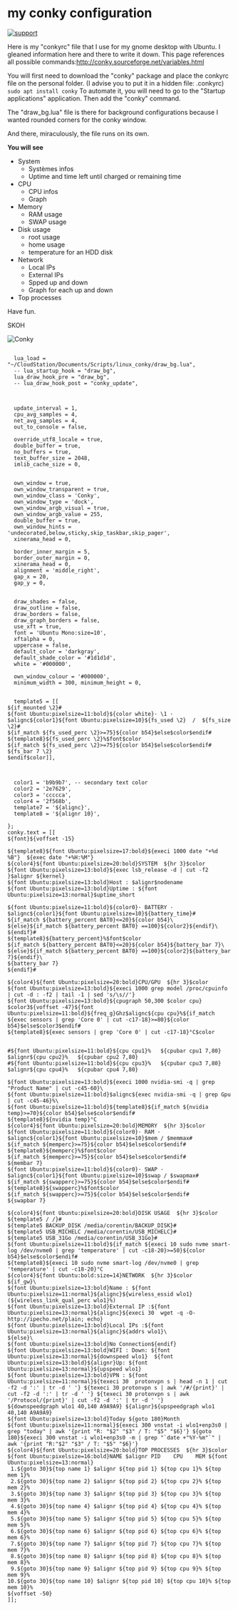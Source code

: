 # my conky configuration

[![support](
https://brianmacdonald.github.io/Ethonate/svg/eth-support-blue.svg)](
https://brianmacdonald.github.io/Ethonate/address#0xEDa4b087fac5faa86c43D0ab5EfCa7C525d475C2)

Here is my "conkyrc" file that I use for my gnome desktop with Ubuntu. I gleaned information here and there to write it down.
This page references all possible commands:<a href="http://conky.sourceforge.net/variables.html">http://conky.sourceforge.net/variables.html</a>

You will first need to download the "conky" package and place the conkyrc file on the personal folder. (I advise you to put it in a hidden file: .conkyrc)
<code>sudo apt install conky</code>
To automate it, you will need to go to the "Startup applications" application. Then add the "conky" command.

The "draw_bg.lua" file is there for background configurations because I wanted rounded corners for the conky window.

And there, miraculously, the file runs on its own.

**You will see**

* System
  + Systèmes infos
  + Uptime and time left until charged or remaining time
* CPU
  + CPU infos
  + Graph
* Memory
  + RAM usage
  + SWAP usage
* Disk usage
  + root usage
  + home usage
  + temperature for an HDD disk
* Network
  + Local IPs
  + External IPs
  + Spped up and down
  + Graph for each up and down
* Top processes

Have fun.

SKOH

![Conky](conky.png)

``` lua_loadconky.config = {

  lua_load = "~/CloudStation/Documents/Scripts/linux_conky/draw_bg.lua",
  -- lua_startup_hook = "draw_bg",
  lua_draw_hook_pre = "draw_bg",
  -- lua_draw_hook_post = "conky_update",



  update_interval = 1,
  cpu_avg_samples = 4,
  net_avg_samples = 4,
  out_to_console = false,

  override_utf8_locale = true,
  double_buffer = true,
  no_buffers = true,
  text_buffer_size = 2048,
  imlib_cache_size = 0,


  own_window = true,
  own_window_transparent = true,
  own_window_class = 'Conky',
  own_window_type = 'dock',
  own_window_argb_visual = true,
  own_window_argb_value = 255,
  double_buffer = true,
  own_window_hints = 'undecorated,below,sticky,skip_taskbar,skip_pager',
  xinerama_head = 0,

  border_inner_margin = 5,
  border_outer_margin = 0,
  xinerama_head = 0,
  alignment = 'middle_right',
  gap_x = 20,
  gap_y = 0,


  draw_shades = false,
  draw_outline = false,
  draw_borders = false,
  draw_graph_borders = false,
  use_xft = true,
  font = 'Ubuntu Mono:size=10',
  xftalpha = 0,
  uppercase = false,
  default_color = 'darkgray',
  default_shade_color = '#1d1d1d',
  white = '#000000',

  own_window_colour = '#000000',
  minimum_width = 300, minimum_height = 0,


  template5 = [[
${if_mounted \2}#
${font Ubuntu:pixelsize=11:bold}${color white}· \1 · $alignc${color1}${font Ubuntu:pixelsize=10}${fs_used \2}  /  ${fs_size \2}#
${if_match ${fs_used_perc \2}>=75}${color b54}$else$color$endif#
${template8}${fs_used_perc \2}%$font$color
${if_match ${fs_used_perc \2}>=75}${color b54}$else$color$endif#
${fs_bar 7 \2}
$endif$color]],



  color1 = 'b9b9b7', -- secondary text color
  color2 = '2e7629',
  color3 = 'ccccca',
  color4 = '2f568b',
  template7 = '${alignc}',
  template8 = '${alignr 10}',

};
conky.text = [[
${font}${voffset -15}

${template8}${font Ubuntu:pixelsize=17:bold}${execi 1000 date "+%d %B"}  ${exec date "+%H:%M"}
${color4}${font Ubuntu:pixelsize=20:bold}SYSTEM  ${hr 3}$color
${font Ubuntu:pixelsize=13:bold}${exec lsb_release -d | cut -f2 }$alignr ${kernel}
${font Ubuntu:pixelsize=13:bold}Host : $alignr$nodename
${font Ubuntu:pixelsize=13:bold}Uptime : ${font Ubuntu:pixelsize=13:normal}$uptime_short

${font Ubuntu:pixelsize=11:bold}${color0}· BATTERY · $alignc${color1}${font Ubuntu:pixelsize=10}${battery_time}#
${if_match ${battery_percent BAT0}<=20}${color b54}\
${else}${if_match ${battery_percent BAT0} ==100}${color2}${endif}\
${endif}#
${template8}${battery_percent}%$font$color
${if_match ${battery_percent BAT0}<=20}${color b54}${battery_bar 7}\
${else}${if_match ${battery_percent BAT0} ==100}${color2}${battery_bar 7}${endif}\
${battery_bar 7}
${endif}#

${color4}${font Ubuntu:pixelsize=20:bold}CPU/GPU  ${hr 3}$color
${font Ubuntu:pixelsize=13:bold}${execi 1000 grep model /proc/cpuinfo | cut -d : -f2 | tail -1 | sed 's/\s//'}
${font Ubuntu:pixelsize=13:bold}${cpugraph 50,300 $color cpu}
$color3${voffset -47}${font Ubuntu:pixelsize=11:bold}${freq_g}Ghz$alignc${cpu cpu}%${if_match ${exec sensors | grep 'Core 0' | cut -c17-18}>=80}${color b54}$else$color3$endif#
${template8}${exec sensors | grep 'Core 0' | cut -c17-18}°C$color


#${font Ubuntu:pixelsize=11:bold}${cpu cpu1}%   ${cpubar cpu1 7,80} $alignr${cpu cpu2}%   ${cpubar cpu2 7,80}
#${font Ubuntu:pixelsize=11:bold}${cpu cpu3}%   ${cpubar cpu3 7,80} $alignr${cpu cpu4}%   ${cpubar cpu4 7,80}

${font Ubuntu:pixelsize=13:bold}${execi 1000 nvidia-smi -q | grep "Product Name" | cut -c45-60}\
${font Ubuntu:pixelsize=11:bold}$alignc${exec nvidia-smi -q | grep Gpu | cut -c45-46}%\
${font Ubuntu:pixelsize=11:bold}${template8}${if_match ${nvidia temp}>=70}${color b54}$else$color$endif#
${template8}${nvidia temp}°C
${color4}${font Ubuntu:pixelsize=20:bold}MEMORY  ${hr 3}$color
${font Ubuntu:pixelsize=11:bold}${color0}· RAM · $alignc${color1}${font Ubuntu:pixelsize=10}$mem / $memmax#
${if_match ${memperc}>=75}${color b54}$else$color$endif#
${template8}${memperc}%$font$color
${if_match ${memperc}>=75}${color b54}$else$color$endif#
${membar 7}
${font Ubuntu:pixelsize=11:bold}${color0}· SWAP · $alignc${color1}${font Ubuntu:pixelsize=10}$swap / $swapmax#
${if_match ${swapperc}>=75}${color b54}$else$color$endif#
${template8}${swapperc}%$font$color
${if_match ${swapperc}>=75}${color b54}$else$color$endif#
${swapbar 7}

${color4}${font Ubuntu:pixelsize=20:bold}DISK USAGE  ${hr 3}$color
${template5 / /}#
${template5 BACKUP_DISK /media/corentin/BACKUP_DISK}#
${template5 USB_MICHELC /media/corentin/USB_MICHELC}#
${template5 USB_31Go /media/corentin/USB_31Go}#
${font Ubuntu:pixelsize=11:bold}${if_match ${execi 10 sudo nvme smart-log /dev/nvme0 | grep 'temperature' | cut -c18-20}>=50}${color b54}$else$color$endif#
${template8}${execi 10 sudo nvme smart-log /dev/nvme0 | grep 'temperature' | cut -c18-20}°C
${color4}${font Ubuntu:bold:size=14}NETWORK  ${hr 3}$color
${if_gw}\
${font Ubuntu:pixelsize=13:bold}Name : ${font Ubuntu:pixelsize=11:normal}${alignc}${wireless_essid wlo1} (${wireless_link_qual_perc wlo1}%)
${font Ubuntu:pixelsize=13:bold}External IP :${font Ubuntu:pixelsize=13:normal}${alignc}${execi 30  wget -q -O- http://ipecho.net/plain; echo}
${font Ubuntu:pixelsize=13:bold}Local IPs :${font Ubuntu:pixelsize=13:normal}${alignc}${addrs wlo1}\
${else}\
${font Ubuntu:pixelsize=13:bold}No Connection${endif}
${font Ubuntu:pixelsize=13:bold}WIFI : Down: ${font Ubuntu:pixelsize=13:normal}${downspeed wlo1}  ${font Ubuntu:pixelsize=13:bold}${alignr}Up: ${font Ubuntu:pixelsize=13:normal}${upspeed wlo1}
${font Ubuntu:pixelsize=13:bold}VPN : ${font Ubuntu:pixelsize=11:normal}${texeci 30  protonvpn s | head -n 1 | cut -f2 -d ':' | tr -d ' '} ${texeci 30 protonvpn s | awk '/#/{print}' | cut -f2 -d ':' | tr -d ' '} ${texeci 30 protonvpn s | awk '/Protocol/{print}' | cut -f2 -d ':' | tr -d ' '}
${downspeedgraph wlo1 40,140 A9A9A9} ${alignr}${upspeedgraph wlo1 40,140 A9A9A9}
${font Ubuntu:pixelsize=13:bold}Today ${goto 180}Month
${font Ubuntu:pixelsize=11:normal}${execi 300 vnstat -i wlo1+enp3s0 | grep "today" | awk '{print "R: "$2" "$3" / T: "$5" "$6}'} ${goto 180}${execi 300 vnstat -i wlo1+enp3s0 -m | grep "`date +"%Y-%m"`" | awk '{print "R:"$2" "$3" / T: "$5" "$6}'}
${color4}${font Ubuntu:pixelsize=20:bold}TOP PROCESSES  ${hr 3}$color
${font Ubuntu:pixelsize=16:bold}NAME $alignr PID    CPU    MEM ${font Ubuntu:pixelsize=13:normal}
 1.${goto 30}${top name 1} $alignr ${top pid 1} ${top cpu 1}% ${top mem 1}%
 2.${goto 30}${top name 2} $alignr ${top pid 2} ${top cpu 2}% ${top mem 2}%
 3.${goto 30}${top name 3} $alignr ${top pid 3} ${top cpu 3}% ${top mem 3}%
 4.${goto 30}${top name 4} $alignr ${top pid 4} ${top cpu 4}% ${top mem 4}%
 5.${goto 30}${top name 5} $alignr ${top pid 5} ${top cpu 5}% ${top mem 5}%
 6.${goto 30}${top name 6} $alignr ${top pid 6} ${top cpu 6}% ${top mem 6}%
 7.${goto 30}${top name 7} $alignr ${top pid 7} ${top cpu 7}% ${top mem 7}%
 8.${goto 30}${top name 8} $alignr ${top pid 8} ${top cpu 8}% ${top mem 8}%
 9.${goto 30}${top name 9} $alignr ${top pid 9} ${top cpu 9}% ${top mem 9}%
10.${goto 30}${top name 10} $alignr ${top pid 10} ${top cpu 10}% ${top mem 10}%
${voffset -50}
]];
```
